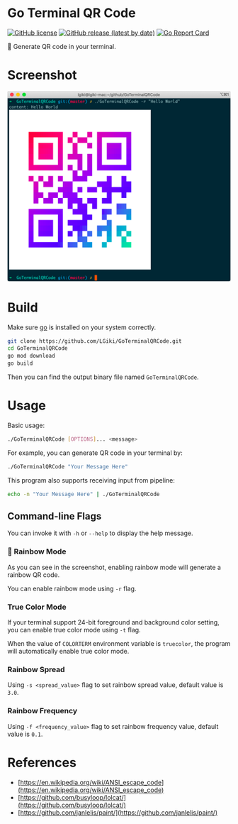 # Go Terminal QR Code

[![GitHub license](https://img.shields.io/github/license/LGiki/GoTerminalQRCode?style=flat-square)](https://github.com/LGiki/GoTerminalQRCode/blob/master/LICENSE) [![GitHub release (latest by date)](https://img.shields.io/github/v/release/LGiki/GoTerminalQRCode?style=flat-square)](https://github.com/LGiki/GoTerminalQRCode/releases) [![Go Report Card](https://goreportcard.com/badge/github.com/LGiki/GoTerminalQRCode)](https://goreportcard.com/report/github.com/LGiki/GoTerminalQRCode)

:rainbow: ​Generate QR code in your terminal.

# Screenshot
![Screenshot](screenshot.png)

# Build

Make sure [go](https://golang.org/) is installed on your system correctly.

```bash
git clone https://github.com/LGiki/GoTerminalQRCode.git
cd GoTerminalQRCode
go mod download
go build
```

Then you can find the output binary file named `GoTerminalQRCode`.

# Usage

Basic usage:

```bash
./GoTerminalQRCode [OPTIONS]... <message>
```

For example, you can generate QR code in your terminal by:

```bash
./GoTerminalQRCode "Your Message Here"
```

This program also supports receiving input from pipeline:

```bash
echo -n "Your Message Here" | ./GoTerminalQRCode
```

## Command-line Flags

You can invoke it with `-h` or `--help` to display the help message.

### :rainbow: Rainbow Mode

As you can see in the screenshot, enabling rainbow mode will generate a rainbow QR code.

You can enable rainbow mode using `-r` flag.

### True Color Mode

If your terminal support 24-bit foreground and background color setting, you can enable true color mode using `-t` flag. 

When the value of `COLORTERM` environment variable is `truecolor`, the program will automatically enable true color mode.

### Rainbow Spread

Using `-s <spread_value>` flag to set rainbow spread value, default value is `3.0`.

### Rainbow Frequency

Using `-f <frequency_value>` flag to set rainbow frequency value, default value is `0.1`.

# References

- [https://en.wikipedia.org/wiki/ANSI_escape_code](https://en.wikipedia.org/wiki/ANSI_escape_code)
- [https://github.com/busyloop/lolcat/](https://github.com/busyloop/lolcat/)
- [https://github.com/janlelis/paint/](https://github.com/janlelis/paint/)
